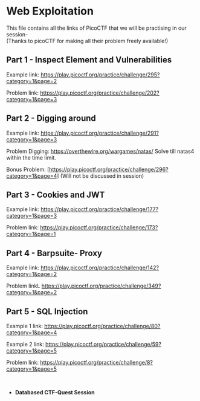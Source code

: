 # Web Exploitation
This file contains all the links of PicoCTF that we will be practising in our session-<br>
(Thanks to picoCTF for making all their problem freely available!)

## Part 1 - Inspect Element and Vulnerabilities
Example link: https://play.picoctf.org/practice/challenge/295?category=1&page=2 

Problem link: https://play.picoctf.org/practice/challenge/202?category=1&page=3

## Part 2 - Digging around 
Example link: https://play.picoctf.org/practice/challenge/291?category=1&page=3

Problem Digging: https://overthewire.org/wargames/natas/
Solve till natas4 within the time limit.

Bonus Problem: [https://play.picoctf.org/practice/challenge/296?category=1&page=4]
(Will not be discussed in session)

## Part 3 - Cookies and JWT 
Example link: https://play.picoctf.org/practice/challenge/177?category=1&page=3

Problem link: https://play.picoctf.org/practice/challenge/173?category=1&page=1

## Part 4 - Barpsuite- Proxy
Example link: https://play.picoctf.org/practice/challenge/142?category=1&page=2

Problem linkL https://play.picoctf.org/practice/challenge/349?category=1&page=2

## Part 5 - SQL Injection
Example 1 link: https://play.picoctf.org/practice/challenge/80?category=1&page=4 

Example 2 link: https://play.picoctf.org/practice/challenge/59?category=1&page=5 

Problem link: https://play.picoctf.org/practice/challenge/8?category=1&page=5

<br>

- **Databased CTF-Quest Session**
